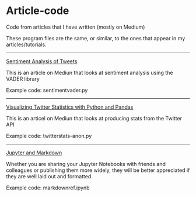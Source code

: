 # Article-code
Code from articles that I have written (mostly on Medium)


 
These program files are the same, or similar, to the ones that appear in my articles/tutorials.
<hr/>

[Sentiment Analysis of Tweets](https://towardsdatascience.com/sentiment-analysis-of-tweets-167d040f0583)

This is an article on Mediun that looks at sentiment analysis using the VADER library

Example code:
sentimentvader.py
<hr/>

[Visualizing Twitter Statistics with Python and Pandas](https://towardsdatascience.com/visualizing-twitter-statistics-with-python-and-pandas-956125b369e5)

This is an articel on Mediun that looks at producing stats from the Twitter API

Example code:
twitterstats-anon.py
<hr/>

[Jupyter and Markdown](https://towardsdatascience.com/jupyter-and-markdown-cbc1f0ea6406)

Whether you are sharing your Jupyter Notebooks with friends and colleagues or publishing them more widely, 
they will be better appreciated if they are well laid out and formatted.

Example code:
markdownref.ipynb



